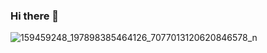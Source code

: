 ### Hi there 👋

<!--
**abbujo/abbujo** is a ✨ _special_ ✨ repository because its `README.md` (this file) appears on your GitHub profile.

Here are some ideas to get you started:

- 🔭 I’m currently working on ...
- 🌱 I’m currently learning ...
- 👯 I’m looking to collaborate on ...
- 🤔 I’m looking for help with ...
- 💬 Ask me about ...
- 📫 How to reach me: ...
- 😄 Pronouns: ...
- ⚡ Fun fact: ...
-->

![159459248_197898385464126_7077013120620846578_n](https://user-images.githubusercontent.com/16717203/114333363-77f16400-9b8b-11eb-8836-a26fe093e7a2.jpg)

